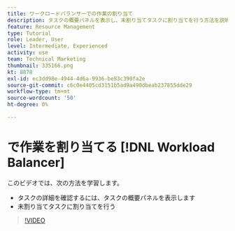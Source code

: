 ```yaml
---
title: ワークロードバランサーでの作業の割り当て
description: タスクの概要パネルを表示し、未割り当てタスクに割り当てを行う方法を説明します。
feature: Resource Management
type: Tutorial
role: Leader, User
level: Intermediate, Experienced
activity: use
team: Technical Marketing
thumbnail: 335166.png
kt: 8878
exl-id: ec3dd98e-4944-4d6a-9936-be83c390fa2e
source-git-commit: c6c0e4405cd3151b5ad9a490dbeab237855dde29
workflow-type: tm+mt
source-wordcount: '50'
ht-degree: 0%

---
```


# で作業を割り当てる [!DNL Workload Balancer]

このビデオでは、次の方法を学習します。

* タスクの詳細を確認するには、タスクの概要パネルを表示します
* 未割り当てタスクに割り当てを行う


>[!VIDEO](https://video.tv.adobe.com/v/335166/?quality=12)
